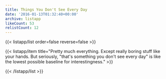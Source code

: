 ```yaml
---
title: Things You Don't See Every Day
date: '2016-01-13T01:32:40+00:00'
archive: listapp
likeCount: 53
relistCount: 12
---
```



{{< listapp/list order=false reverse=false >}}

   {{< listapp/item title="Pretty much everything. Except really boring stuff like your hands. But seriously, \"that's something you don't see every day\" is like the lowest possible baseline for interestingness." >}}

{{< /listapp/list >}}
